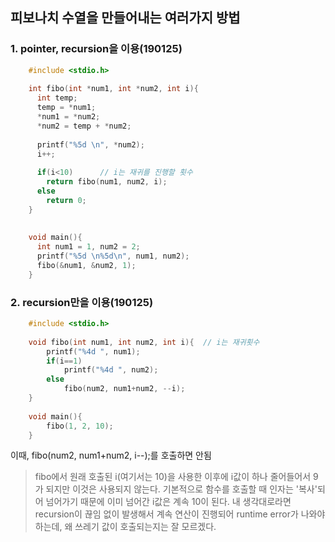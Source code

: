 ## 피보나치 수열을 만들어내는 여러가지 방법

<h3>1. pointer, recursion을 이용(190125)</h3>

```C
    #include <stdio.h>
    
    int fibo(int *num1, int *num2, int i){    
      int temp;
      temp = *num1;
      *num1 = *num2;
      *num2 = temp + *num2;
      
      printf("%5d \n", *num2);
      i++;
      
      if(i<10)      // i는 재귀를 진행할 횟수
        return fibo(num1, num2, i);  
      else
        return 0;
    }
    
    
    void main(){
      int num1 = 1, num2 = 2;
      printf("%5d \n%5d\n", num1, num2);
      fibo(&num1, &num2, 1);
    }
```

<h3>2. recursion만을 이용(190125)</h3>

```C
    #include <stdio.h>
    
    void fibo(int num1, int num2, int i){  // i는 재귀횟수
        printf("%4d ", num1);
        if(i==1)
            printf("%4d ", num2);
        else
            fibo(num2, num1+num2, --i);
    }
    
    void main(){
        fibo(1, 2, 10);
    }
```

이때, fibo(num2, num1+num2, i--);를 호출하면 안됨
> fibo에서 원래 호출된 i(여기서는 10)을 사용한 이후에 i값이 하나 줄어들어서 9가 되지만 이것은 사용되지 않는다. 기본적으로 함수를 호출할 때 인자는 '복사'되어 넘어가기 때문에 이미 넘어간 i값은 계속 10이 된다. 내 생각대로라면 recursion이 끊임 없이 발생해서 계속 연산이 진행되어 runtime error가 나와야하는데, 왜 쓰레기 값이 호출되는지는 잘 모르겠다.





